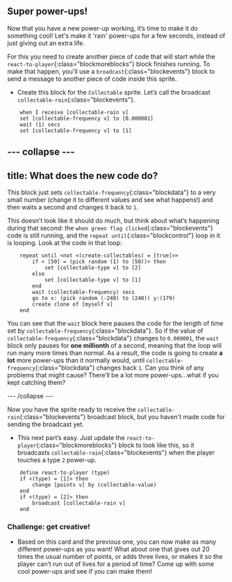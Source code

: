 ## Super power-ups!

Now that you have a new power-up working, it’s time to make it do something cool! Let's make it 'rain' power-ups for a few seconds, instead of just giving out an extra life.
 
For this you need to create another piece of code that will start while the `react-to-player`{:class="blockmoreblocks"} block finishes running. To make that happen, you'll use a `broadcast`{:class="blockevents"} block to send a message to another piece of code inside this sprite. 

+ Create this block for the `Collectable` sprite. Let’s call the broadcast `collectable-rain`{:class="blockevents"}.

```blocks
    when I receive [collectable-rain v]
    set [collectable-frequency v] to [0.000001]
    wait (1) secs
    set [collectable-frequency v] to [1]
```

--- collapse ---
---
title: What does the new code do?
---

This block just sets `collectable-frequency`{:class="blockdata"} to a very small number \(change it to different values and see what happens!\) and then waits a second and changes it back to `1`.

This doesn’t look like it should do much, but think about what’s happening during that second: the `when green flag clicked`{:class="blockevents"} code is still running, and the `repeat until`{:class="blockcontrol"} loop in it is looping. Look at the code in that loop: 

```blocks
    repeat until <not <(create-collectables) = [true]>>
        if < [50] = (pick random (1) to (50))> then
            set [collectable-type v] to [2]
        else
            set [collectable-type v] to [1]
        end
        wait (collectable-frequency) secs
        go to x: (pick random (-240) to (240)) y:(179)
        create clone of [myself v]
    end
```

You can see that the `wait` block here pauses the code for the length of time set by `collectable-frequency`{:class="blockdata"}. So if the value of `collectable-frequency`{:class="blockdata"} changes to `0.000001`, the `wait` block only pauses for **one millionth** of a second, meaning that the loop will run many more times than normal. As a result, the code is going to create **a lot** more power-ups than it normally would, until `collectable-frequency`{:class="blockdata"} changes back `1`. Can you think of any problems that might cause? There’ll be a lot more power-ups…what if you kept catching them?

--- /collapse ---

Now you have the sprite ready to receive the `collectable-rain`{:class="blockevents"} broadcast block, but you haven't made code for sending the broadcast yet. 

+ This next part’s easy. Just update the `react-to-player`{:class="blockmoreblocks"} block to look like this, so it broadcasts `collectable-rain`{:class="blockevents"} when the player touches a type `2` power-up. 

```blocks
    define react-to-player (type)
    if <(type) = [1]> then
        change [points v] by (collectable-value)
    end
    if <(type) = [2]> then
        broadcast [collectable-rain v]
    end
```

### Challenge: get creative!
 
+ Based on this card and the previous one, you can now make as many different power-ups as you want! What about one that gives out 20 times the usual number of points, or adds three lives, or makes it so the player can’t run out of lives for a period of time? Come up with some cool power-ups and see if you can make them!
